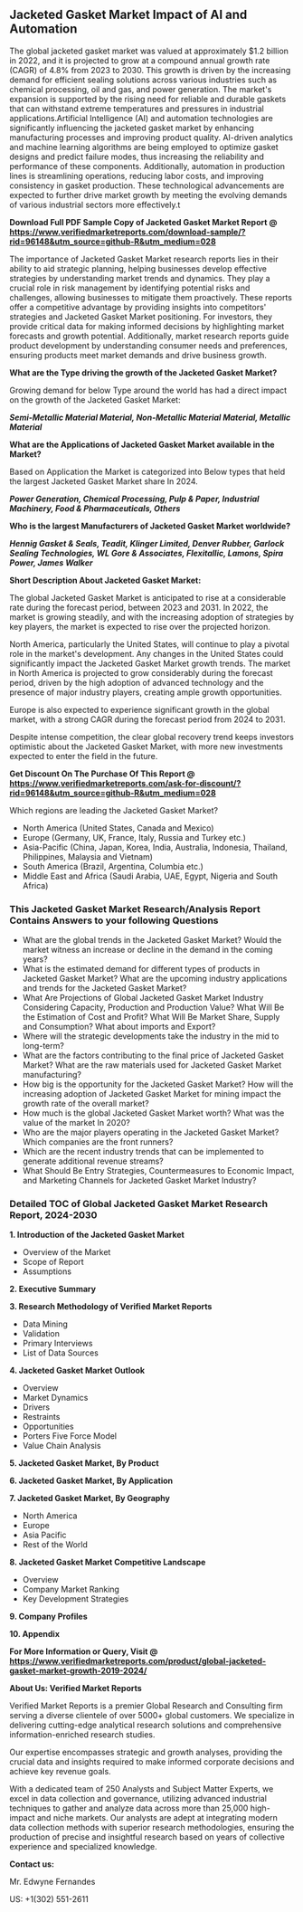 <h2>Jacketed Gasket Market Impact of AI and Automation</h2>The global jacketed gasket market was valued at approximately $1.2 billion in 2022, and it is projected to grow at a compound annual growth rate (CAGR) of 4.8% from 2023 to 2030. This growth is driven by the increasing demand for efficient sealing solutions across various industries such as chemical processing, oil and gas, and power generation. The market's expansion is supported by the rising need for reliable and durable gaskets that can withstand extreme temperatures and pressures in industrial applications.Artificial Intelligence (AI) and automation technologies are significantly influencing the jacketed gasket market by enhancing manufacturing processes and improving product quality. AI-driven analytics and machine learning algorithms are being employed to optimize gasket designs and predict failure modes, thus increasing the reliability and performance of these components. Additionally, automation in production lines is streamlining operations, reducing labor costs, and improving consistency in gasket production. These technological advancements are expected to further drive market growth by meeting the evolving demands of various industrial sectors more effectively.t</p><p id="" class=""><strong>Download Full PDF Sample Copy of Jacketed Gasket Market Report @ <a href="https://www.verifiedmarketreports.com/download-sample/?rid=96148&utm_source=github-R&utm_medium=028" target="_blank">https://www.verifiedmarketreports.com/download-sample/?rid=96148&utm_source=github-R&utm_medium=028</a></strong></p><p>The importance of&nbsp;Jacketed Gasket Market research reports lies in their ability to aid strategic planning, helping businesses develop effective strategies by understanding market trends and dynamics. They play a crucial role in risk management by identifying potential risks and challenges, allowing businesses to mitigate them proactively. These reports offer a competitive advantage by providing insights into competitors' strategies and Jacketed Gasket Market positioning. For investors, they provide critical data for making informed decisions by highlighting market forecasts and growth potential. Additionally, market research reports guide product development by understanding consumer needs and preferences, ensuring products meet market demands and drive business growth.</p><p><strong>What are the&nbsp;Type driving the growth of the Jacketed Gasket Market?</strong></p><p id="" class="">Growing demand for below Type around the world has had a direct impact on the growth of the Jacketed Gasket Market:</p><em><strong>Semi-Metallic Material Material, Non-Metallic Material Material, Metallic Material</strong></em></p><strong>What are the&nbsp;Applications&nbsp;of Jacketed Gasket Market available in the Market?</strong></p><p id="" class="">Based on Application the Market is categorized into Below types that held the largest Jacketed Gasket Market share In 2024.</p><em><strong>Power Generation, Chemical Processing, Pulp & Paper, Industrial Machinery, Food & Pharmaceuticals, Others</strong></em></p><strong>Who is the largest Manufacturers of Jacketed Gasket Market worldwide?</strong></p><p><em><strong>Hennig Gasket & Seals, Teadit, Klinger Limited, Denver Rubber, Garlock Sealing Technologies, WL Gore & Associates, Flexitallic, Lamons, Spira Power, James Walker</strong></em></p><p id="" class=""><strong>Short Description About Jacketed Gasket Market:</strong></p><p>The global Jacketed Gasket Market is anticipated to rise at a considerable rate during the forecast period, between 2023 and 2031. In 2022, the market is growing steadily, and with the increasing adoption of strategies by key players, the market is expected to rise over the projected horizon.</p><p>North America, particularly the United States, will continue to play a pivotal role in the market's development. Any changes in the United States could significantly impact the Jacketed Gasket Market growth trends. The market in North America is projected to grow considerably during the forecast period, driven by the high adoption of advanced technology and the presence of major industry players, creating ample growth opportunities.</p><p>Europe is also expected to experience significant growth in the global market, with a strong CAGR during the forecast period from 2024 to 2031.</p><p>Despite intense competition, the clear global recovery trend keeps investors optimistic about the Jacketed Gasket Market, with more new investments expected to enter the field in the future.</p><p id="" class=""><strong>Get Discount On The Purchase Of This Report @ <a href="https://www.verifiedmarketreports.com/ask-for-discount/?rid=96148&utm_source=github-R&utm_medium=028" target="_blank">https://www.verifiedmarketreports.com/ask-for-discount/?rid=96148&utm_source=github-R&utm_medium=028</a></strong></p>Which regions are leading the Jacketed Gasket Market?</p><ul><li>North America (United States, Canada and Mexico)</li><li>Europe (Germany, UK, France, Italy, Russia and Turkey etc.)</li><li>Asia-Pacific (China, Japan, Korea, India, Australia, Indonesia, Thailand, Philippines, Malaysia and Vietnam)</li><li>South America (Brazil, Argentina, Columbia etc.)</li><li>Middle East and Africa (Saudi Arabia, UAE, Egypt, Nigeria and South Africa)</li></ul><h3 id="" class="">This Jacketed Gasket Market Research/Analysis Report Contains Answers to your following Questions</h3><ul><li>What are the global trends in the Jacketed Gasket Market? Would the market witness an increase or decline in the demand in the coming years?</li><li>What is the estimated demand for different types of products in Jacketed Gasket Market? What are the upcoming industry applications and trends for the Jacketed Gasket Market?</li><li>What Are Projections of Global Jacketed Gasket Market Industry Considering Capacity, Production and Production Value? What Will Be the Estimation of Cost and Profit? What Will Be Market Share, Supply and Consumption? What about imports and Export?</li><li>Where will the strategic developments take the industry in the mid to long-term?</li><li>What are the factors contributing to the final price of Jacketed Gasket Market? What are the raw materials used for Jacketed Gasket Market manufacturing?</li><li>How big is the opportunity for the Jacketed Gasket Market? How will the increasing adoption of Jacketed Gasket Market for mining impact the growth rate of the overall market?</li><li>How much is the global Jacketed Gasket Market worth? What was the value of the market In 2020?</li><li>Who are the major players operating in the Jacketed Gasket Market? Which companies are the front runners?</li><li>Which are the recent industry trends that can be implemented to generate additional revenue streams?</li><li>What Should Be Entry Strategies, Countermeasures to Economic Impact, and Marketing Channels for Jacketed Gasket Market Industry?</li></ul><h3 id="" class="">Detailed TOC of Global Jacketed Gasket Market Research Report, 2024-2030</h3><p id="" class=""><strong>1. Introduction of the Jacketed Gasket Market</strong></p><ul><li>Overview of the Market</li><li>Scope of Report</li><li>Assumptions</li></ul><p id="" class=""><strong>2. Executive Summary</strong></p><p id="" class=""><strong>3. Research Methodology of Verified Market Reports</strong></p><ul><li>Data Mining</li><li>Validation</li><li>Primary Interviews</li><li>List of Data Sources</li></ul><p id="" class=""><strong>4. Jacketed Gasket Market Outlook</strong></p><ul><li>Overview</li><li>Market Dynamics</li><li>Drivers</li><li>Restraints</li><li>Opportunities</li><li>Porters Five Force Model</li><li>Value Chain Analysis</li></ul><p id="" class=""><strong>5. Jacketed Gasket Market, By Product</strong></p><p id="" class=""><strong>6. Jacketed Gasket Market, By Application</strong></p><p id="" class=""><strong>7. Jacketed Gasket Market, By Geography</strong></p><ul><li>North America</li><li>Europe</li><li>Asia Pacific</li><li>Rest of the World</li></ul><p id="" class=""><strong>8. Jacketed Gasket Market Competitive Landscape</strong></p><ul><li>Overview</li><li>Company Market Ranking</li><li>Key Development Strategies</li></ul><p id="" class=""><strong>9. Company Profiles</strong></p><p id="" class=""><strong>10. Appendix</strong></p><p id="" class=""><strong>For More Information or Query, Visit @ <a href="https://www.verifiedmarketreports.com/product/global-jacketed-gasket-market-growth-2019-2024/" target="_blank">https://www.verifiedmarketreports.com/product/global-jacketed-gasket-market-growth-2019-2024/</a></strong></p><p id="" class=""><strong>About Us: Verified Market Reports</strong></p><p id="" class="">Verified Market Reports is a premier Global Research and Consulting firm serving a diverse clientele of over 5000+ global customers. We specialize in delivering cutting-edge analytical research solutions and comprehensive information-enriched research studies.</p><p id="" class="">Our expertise encompasses strategic and growth analyses, providing the crucial data and insights required to make informed corporate decisions and achieve key revenue goals.</p><p id="" class="">With a dedicated team of 250 Analysts and Subject Matter Experts, we excel in data collection and governance, utilizing advanced industrial techniques to gather and analyze data across more than 25,000 high-impact and niche markets. Our analysts are adept at integrating modern data collection methods with superior research methodologies, ensuring the production of precise and insightful research based on years of collective experience and specialized knowledge.</p><p id="" class=""><strong>Contact us:</strong></p><p id="" class="">Mr. Edwyne Fernandes</p><p id="" class="">US: +1(302) 551-2611</p>